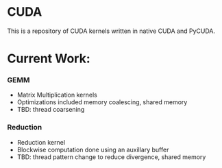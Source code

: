 # CUDA

This is a repository of CUDA kernels written in native CUDA and PyCUDA.

# Current Work:

### GEMM
 - Matrix Multiplication kernels
 - Optimizations included memory coalescing, shared memory
 - TBD: thread coarsening
### Reduction
  - Reduction kernel
  - Blockwise computation done using an auxillary buffer
  - TBD: thread pattern change to reduce divergence, shared memory

